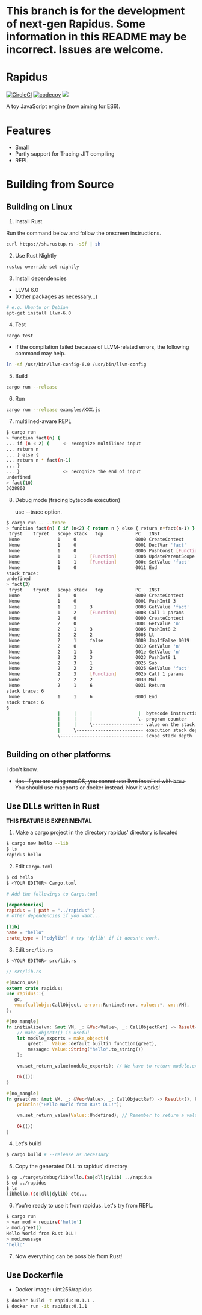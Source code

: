 # This branch is for the development of next-gen Rapidus. Some information in this README may be incorrect. Issues are welcome.

# Rapidus

[![CircleCI](https://circleci.com/gh/maekawatoshiki/rapidus.svg?style=shield)](https://circleci.com/gh/maekawatoshiki/rapidus)
[![codecov](https://codecov.io/gh/maekawatoshiki/rapidus/branch/new-gen/graph/badge.svg)](https://codecov.io/gh/maekawatoshiki/rapidus/branch/new-gen)
[![](http://img.shields.io/badge/license-MIT-blue.svg)](./LICENSE)

A toy JavaScript engine (now aiming for ES6).

# Features 

- Small
- Partly support for Tracing-JIT compiling
- REPL 

# Building from Source

## Building on Linux

1. Install Rust

  Run the command below and follow the onscreen instructions. 

```sh
curl https://sh.rustup.rs -sSf | sh
```

2. Use Rust Nightly

```sh
rustup override set nightly
```

3. Install dependencies
  - LLVM 6.0
  - (Other packages as necessary...)

```sh
# e.g. Ubuntu or Debian
apt-get install llvm-6.0
```

4. Test 

```sh
cargo test
```

- If the compilation failed because of LLVM-related errors, the following command may help.

```sh
ln -sf /usr/bin/llvm-config-6.0 /usr/bin/llvm-config
```

5. Build

```sh
cargo run --release
```

6. Run

```sh
cargo run --release examples/XXX.js
```

7. multilined-aware REPL

```sh
$ cargo run
> function fact(n) {
... if (n < 2) {     <- recognize multilined input
... return n
... } else {
... return n * fact(n-1)
... }
... }                <- recognize the end of input
undefined
> fact(10)
3628800
```

8. Debug mode (tracing bytecode execution)
   
   use --trace option.

```sh
$ cargo run -- --trace
> function fact(n) { if (n<2) { return n } else { return n*fact(n-1) } }
 tryst    tryret   scope stack   top            PC   INST
 None              1     0                      0000 CreateContext
 None              1     0                      0001 DeclVar 'fact'
 None              1     0                      0006 PushConst [Function]
 None              1     1     [Function]       000b UpdateParentScope
 None              1     1     [Function]       000c SetValue 'fact'
 None              1     0                      0011 End
stack trace:
undefined
> fact(3)
 tryst    tryret   scope stack   top            PC   INST
 None              1     0                      0000 CreateContext
 None              1     0                      0001 PushInt8 3
 None              1     1     3                0003 GetValue 'fact'
 None              1     2     [Function]       0008 Call 1 params
 None              2     0                      0000 CreateContext
 None              2     0                      0001 GetValue 'n'
 None              2     1     3                0006 PushInt8 2
 None              2     2     2                0008 Lt
 None              2     1     false            0009 JmpIfFalse 0019
 None              2     0                      0019 GetValue 'n'
 None              2     1     3                001e GetValue 'n'
 None              2     2     3                0023 PushInt8 1
 None              2     3     1                0025 Sub
 None              2     2     2                0026 GetValue 'fact'
 None              2     3     [Function]       002b Call 1 params
 None              2     2     2                0030 Mul
 None              2     1     6                0031 Return
stack trace: 6
 None              1     1     6                000d End
stack trace: 6
6
                   |     |     |                 |  bytecode instruction
                   |     |     |                 \- program counter
                   |     |     \------------------- value on the stack top
                   |     \------------------------- execution stack depth
                   \------------------------------- scope stack depth
```

## Building on other platforms

I don't know.

- ~~tips: If you are using macOS, you cannot use llvm installed with ``brew``. You should use macports or docker instead.~~ Now it works!

## Use DLLs written in Rust

**THIS FEATURE IS EXPERIMENTAL**



1. Make a cargo project in the directory rapidus' directory is located

```sh
$ cargo new hello --lib
$ ls
rapidus hello
```

2. Edit ``Cargo.toml``

```sh
$ cd hello
$ <YOUR EDITOR> Cargo.toml
```

```toml
# Add the followings to Cargo.toml

[dependencies]
rapidus = { path = "../rapidus" }
# other dependencies if you want...

[lib]
name = "hello"
crate_type = ["cdylib"] # try 'dylib' if it doesn't work.
```

3. Edit ``src/lib.rs``

```sh
$ <YOUR EDITOR> src/lib.rs
```

```rust
// src/lib.rs

#[macro_use]
extern crate rapidus;
use rapidus::{
   gc,
   vm::{callobj::CallObject, error::RuntimeError, value::*, vm::VM},
};

#[no_mangle]
fn initialize(vm: &mut VM, _: &Vec<Value>, _: CallObjectRef) -> Result<(), RuntimeError> {
    // make_object!() is useful
    let module_exports = make_object!(
        greet:   Value::default_builtin_function(greet),
        message: Value::String("hello".to_string())
    );

    vm.set_return_value(module_exports); // We have to return module.exports

    Ok(())
}

#[no_mangle]
fn greet(vm: &mut VM, _: &Vec<Value>, _: CallObjectRef) -> Result<(), RuntimeError> {
    println!("Hello World from Rust DLL!");

    vm.set_return_value(Value::Undefined); // Remember to return a value you want

    Ok(())
}
```

4. Let's build

```sh
$ cargo build # --release as necessary
```

5. Copy the generated DLL to rapidus' directory

```sh
$ cp ./target/debug/libhello.(so|dll|dylib) ../rapidus
$ cd ../rapidus
$ ls
libhello.(so|dll|dylib) etc...
```

6. You're ready to use it from rapidus. Let's try from REPL.

```sh
$ cargo run
> var mod = require('hello')
> mod.greet()
Hello World from Rust DLL!
> mod.message
'hello'
```

7. Now everything can be possible from Rust!

## Use Dockerfile

- Docker image: uint256/rapidus

```sh
$ docker build -t rapidus:0.1.1 .
$ docker run -it rapidus:0.1.1
```
